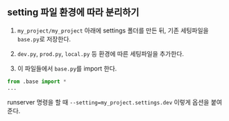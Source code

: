 setting 파일 환경에 따라 분리하기
--

1. `my_project/my_project` 아래에 settings 폴더를 만든 뒤,
기존 세팅파일을 `base.py`로 저장한다.

2. `dev.py`, `prod.py`, `local.py` 등 환경에 따른 세팅파일을 추가한다.

3. 이 파일들에서 `base.py`를 import 한다. 
```python
from .base import *
...
```

runserver 명령을 할 때 
`--setting=my_project.settings.dev` 이렇게 옵션을 붙여준다.
